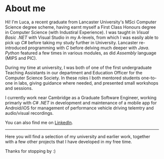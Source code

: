 # About me

Hi! I'm Luca, a recent graduate from Lancaster University's MSci Computer Science degree scheme, having earnt myself a First Class Honours degree in Computer Science (with Industiral Experience). I was taught in *Visual Basic .NET* with Visual Studio in my A-levels, from which I was easily able to pick up _C#_ before taking my study further in University. Lancaster re-introduced programming with _C_ before delving much deeper with _Java_. _Python_ featured a few times in various modules, as did _Assembly_ language (MIPS and PIC).

During my time at university, I was both of one of the first undergraduate Teaching Assistants in our department and Education Officer for the Computer Science Society. In these roles I both mentored students one-to-one in labs, giving guidance where needed, and presented small workshops and sessions.

I currently work near Cambridge as a Graduate Software Engineer, working primarly with _C# .NET_ in development and maintenance of a mobile app for Android/iOS for management of performance vehicle driving telemtry and audio/visual recordings.

You can also find me on [LinkedIn](https://www.linkedin.com/in/luca-davies/).

---

Here you will find a selection of my university and earlier work, together with a few other projects that I have developed in my free time.

Thanks for stopping by :)

<!---
lucadavies/lucadavies is a ✨ special ✨ repository because its `README.md` (this file) appears on your GitHub profile.
You can click the Preview link to take a look at your changes.
--->
